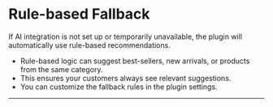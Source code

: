 # Rule-based Fallback

If AI integration is not set up or temporarily unavailable, the plugin will automatically use rule-based recommendations.

- Rule-based logic can suggest best-sellers, new arrivals, or products from the same category.
- This ensures your customers always see relevant suggestions.
- You can customize the fallback rules in the plugin settings.

---

